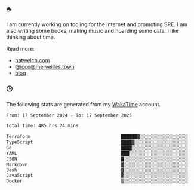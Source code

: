 ### ☕

I am currently working on tooling for the internet and promoting SRE. I am also writing some books, making music and hoarding some data. I like thinking about time.

Read more:

 - [natwelch.com](https://natwelch.com)
 - [@icco@merveilles.town](https://merveilles.town/@icco)
 - [blog](https://writing.natwelch.com)

### 🕒

The following stats are generated from my [WakaTime](https://wakatime.com/@icco) account.

<!--START_SECTION:waka-->

```txt
From: 17 September 2024 - To: 17 September 2025

Total Time: 485 hrs 24 mins

Terraform                                  ██████▓░░░░░░░░░░░░░░░░░░   27.20 %
TypeScript                                 ████▓░░░░░░░░░░░░░░░░░░░░   19.24 %
Go                                         ████░░░░░░░░░░░░░░░░░░░░░   16.12 %
YAML                                       ███░░░░░░░░░░░░░░░░░░░░░░   11.59 %
JSON                                       █░░░░░░░░░░░░░░░░░░░░░░░░   04.11 %
Markdown                                   ▓░░░░░░░░░░░░░░░░░░░░░░░░   02.95 %
Bash                                       ▓░░░░░░░░░░░░░░░░░░░░░░░░   02.89 %
JavaScript                                 ▓░░░░░░░░░░░░░░░░░░░░░░░░   02.05 %
Docker                                     ▒░░░░░░░░░░░░░░░░░░░░░░░░   01.73 %
```

<!--END_SECTION:waka-->
